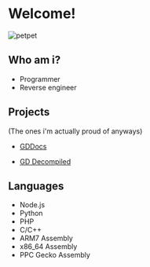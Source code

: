 # Welcome!

![petpet](https://media.discordapp.net/attachments/738844184311496740/889585311808630814/index.gif)

## Who am i?

- Programmer
- Reverse engineer

## Projects

(The ones i'm actually proud of anyways)

- [GDDocs](https://github.com/Wyliemaster/gddocs)

- [GD Decompiled](https://github.com/Wyliemaster/GD-Decompiled)  

## Languages

- Node.js
- Python
- PHP
- C/C++
- ARM7 Assembly
- x86_64 Assembly
- PPC Gecko Assembly
